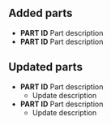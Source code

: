 ## Added parts

* **PART ID** Part description
* **PART ID** Part description
  
## Updated parts

* **PART ID** Part description
  * Update description
* **PART ID** Part description
  * Update description
